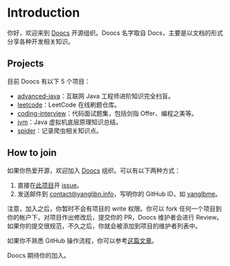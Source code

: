 # Introduction
你好，欢迎来到 [Doocs](https://github.com/doocs) 开源组织。Doocs 名字取自 Docs，主要是以文档的形式分享各种开发相关知识。

## Projects
目前 Doocs 有以下 5 个项目：

- [advanced-java](https://github.com/doocs/advanced-java)：互联网 Java 工程师进阶知识完全扫盲。
- [leetcode](https://github.com/doocs/leetcode)：LeetCode 在线刷题仓库。
- [coding-interview](https://github.com/doocs/coding-interview)：代码面试题集，包括剑指 Offer、编程之美等。
- [jvm](https://github.com/doocs/jvm)：Java 虚拟机底层原理知识总结。
- [spider](https://github.com/doocs/spider)：记录爬虫相关知识点。

## How to join
如果你热爱开源，欢迎加入 [Doocs](https://github.com/doocs) 组织。可以有以下两种方式：

1. 直接在[此项目](https://github.com/doocs/intro)开 [issue](https://github.com/doocs/intro/issues/new)。
2. 发送邮件到 [contact@yanglibn.info](mailto:contact@yanglibn.info)，写明你的 GitHub ID，如 [yanglbme](https://github.com/yanglbme)。

注意，加入之后，你暂时不会有项目的 write 权限。你可以 fork 任何一个项目到你的帐户下，对项目作出修改后，提交你的 PR，Doocs 维护者会进行 Review。如果你的提交很规范，不久之后，你就会被添加到项目的维护者列表中。

如果你不熟悉 GitHub 操作流程，你可以参考[这篇文章](https://github.com/doocs/leetcode/blob/master/.github/CONTRIBUTING.md)。

Doocs 期待你的加入。